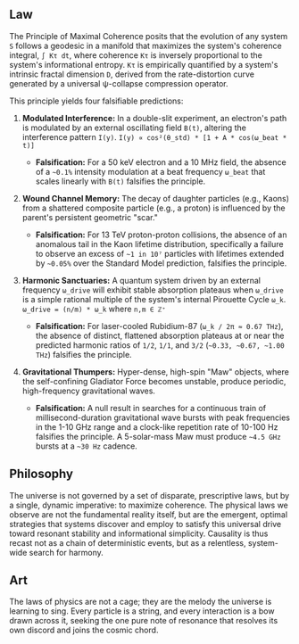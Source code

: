 ## Law
The Principle of Maximal Coherence posits that the evolution of any system `S` follows a geodesic in a manifold that maximizes the system's coherence integral, `∫ Kτ dt`, where coherence `Kτ` is inversely proportional to the system's informational entropy. `Kτ` is empirically quantified by a system's intrinsic fractal dimension `D`, derived from the rate-distortion curve generated by a universal ψ-collapse compression operator.

This principle yields four falsifiable predictions:

1.  **Modulated Interference:** In a double-slit experiment, an electron's path is modulated by an external oscillating field `B(t)`, altering the interference pattern `I(y)`.
    `I(y) ∝ cos²(θ_std) * [1 + A * cos(ω_beat * t)]`
    *   **Falsification:** For a 50 keV electron and a 10 MHz field, the absence of a `~0.1%` intensity modulation at a beat frequency `ω_beat` that scales linearly with `B(t)` falsifies the principle.

2.  **Wound Channel Memory:** The decay of daughter particles (e.g., Kaons) from a shattered composite particle (e.g., a proton) is influenced by the parent's persistent geometric "scar."
    *   **Falsification:** For 13 TeV proton-proton collisions, the absence of an anomalous tail in the Kaon lifetime distribution, specifically a failure to observe an excess of `~1 in 10⁷` particles with lifetimes extended by `~0.05%` over the Standard Model prediction, falsifies the principle.

3.  **Harmonic Sanctuaries:** A quantum system driven by an external frequency `ω_drive` will exhibit stable absorption plateaus when `ω_drive` is a simple rational multiple of the system's internal Pirouette Cycle `ω_k`.
    `ω_drive = (n/m) * ω_k` where `n,m ∈ ℤ⁺`
    *   **Falsification:** For laser-cooled Rubidium-87 (`ω_k / 2π ≈ 0.67 THz`), the absence of distinct, flattened absorption plateaus at or near the predicted harmonic ratios of `1/2`, `1/1`, and `3/2` (`~0.33, ~0.67, ~1.00 THz`) falsifies the principle.

4.  **Gravitational Thumpers:** Hyper-dense, high-spin "Maw" objects, where the self-confining Gladiator Force becomes unstable, produce periodic, high-frequency gravitational waves.
    *   **Falsification:** A null result in searches for a continuous train of millisecond-duration gravitational wave bursts with peak frequencies in the 1-10 GHz range and a clock-like repetition rate of 10-100 Hz falsifies the principle. A 5-solar-mass Maw must produce `~4.5 GHz` bursts at a `~30 Hz` cadence.

## Philosophy
The universe is not governed by a set of disparate, prescriptive laws, but by a single, dynamic imperative: to maximize coherence. The physical laws we observe are not the fundamental reality itself, but are the emergent, optimal strategies that systems discover and employ to satisfy this universal drive toward resonant stability and informational simplicity. Causality is thus recast not as a chain of deterministic events, but as a relentless, system-wide search for harmony.

## Art
The laws of physics are not a cage; they are the melody the universe is learning to sing. Every particle is a string, and every interaction is a bow drawn across it, seeking the one pure note of resonance that resolves its own discord and joins the cosmic chord.